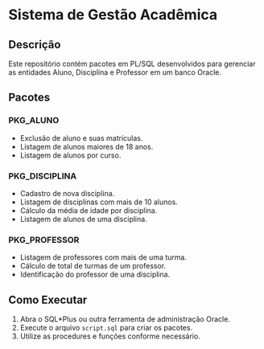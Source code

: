 # Sistema de Gestão Acadêmica

## Descrição
Este repositório contém pacotes em PL/SQL desenvolvidos para gerenciar as entidades Aluno, Disciplina e Professor em um banco Oracle.

## Pacotes
### PKG_ALUNO
- Exclusão de aluno e suas matrículas.
- Listagem de alunos maiores de 18 anos.
- Listagem de alunos por curso.

### PKG_DISCIPLINA
- Cadastro de nova disciplina.
- Listagem de disciplinas com mais de 10 alunos.
- Cálculo da média de idade por disciplina.
- Listagem de alunos de uma disciplina.

### PKG_PROFESSOR
- Listagem de professores com mais de uma turma.
- Cálculo de total de turmas de um professor.
- Identificação do professor de uma disciplina.

## Como Executar
1. Abra o SQL*Plus ou outra ferramenta de administração Oracle.
2. Execute o arquivo `script.sql` para criar os pacotes.
3. Utilize as procedures e funções conforme necessário.
